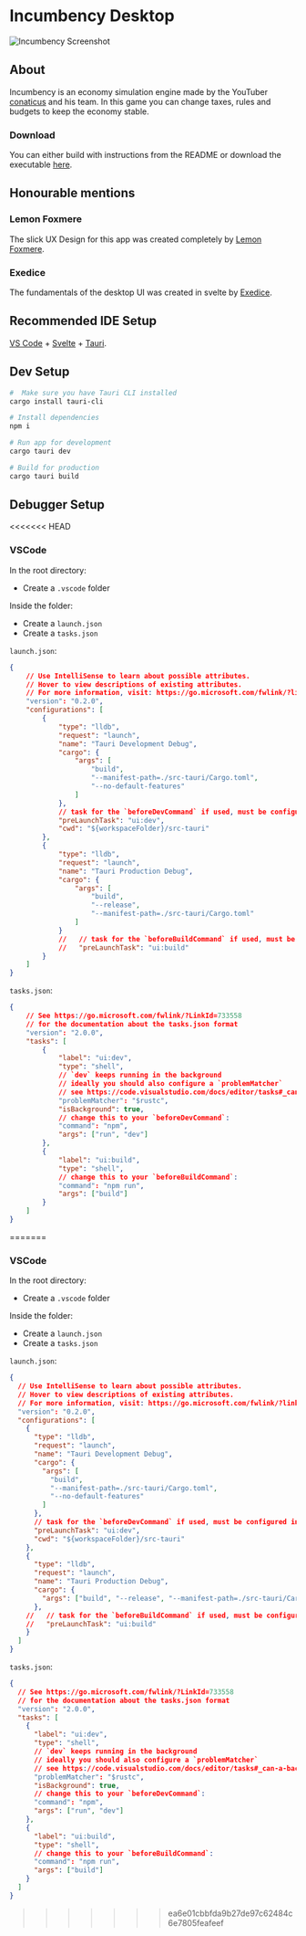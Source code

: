 # Incumbency Desktop

![Incumbency Screenshot](/screenshots/incumbency.png)

## About

Incumbency is an economy simulation engine made by the YouTuber [conaticus](https://youtube.com/@conaticus) and his team. In this game you can change taxes, rules and budgets to keep the economy stable.

### Download

You can either build with instructions from the README or download the executable [here](https://github.com/conaticusgrp/incumbency-desktop/releases).

## Honourable mentions

### Lemon Foxmere

The slick UX Design for this app was created completely by [Lemon Foxmere](https://github.com/TheLemonOrange).

### Exedice

The fundamentals of the desktop UI was created in svelte by [Exedice](https://github.com/Ex-ce-pt).

## Recommended IDE Setup

[VS Code](https://code.visualstudio.com/) + [Svelte](https://marketplace.visualstudio.com/items?itemName=svelte.svelte-vscode) + [Tauri](https://marketplace.visualstudio.com/items?itemName=tauri-apps.tauri-vscode).

## Dev Setup

```bash
#  Make sure you have Tauri CLI installed
cargo install tauri-cli

# Install dependencies
npm i

# Run app for development
cargo tauri dev

# Build for production
cargo tauri build
```

## Debugger Setup
<<<<<<< HEAD

### VSCode

In the root directory:

-   Create a `.vscode` folder

Inside the folder:

-   Create a `launch.json`
-   Create a `tasks.json`

`launch.json`:

```json
{
    // Use IntelliSense to learn about possible attributes.
    // Hover to view descriptions of existing attributes.
    // For more information, visit: https://go.microsoft.com/fwlink/?linkid=830387
    "version": "0.2.0",
    "configurations": [
        {
            "type": "lldb",
            "request": "launch",
            "name": "Tauri Development Debug",
            "cargo": {
                "args": [
                    "build",
                    "--manifest-path=./src-tauri/Cargo.toml",
                    "--no-default-features"
                ]
            },
            // task for the `beforeDevCommand` if used, must be configured in `.vscode/tasks.json`
            "preLaunchTask": "ui:dev",
            "cwd": "${workspaceFolder}/src-tauri"
        },
        {
            "type": "lldb",
            "request": "launch",
            "name": "Tauri Production Debug",
            "cargo": {
                "args": [
                    "build",
                    "--release",
                    "--manifest-path=./src-tauri/Cargo.toml"
                ]
            }
            //   // task for the `beforeBuildCommand` if used, must be configured in `.vscode/tasks.json`
            //   "preLaunchTask": "ui:build"
        }
    ]
}
```

`tasks.json`:

```json
{
    // See https://go.microsoft.com/fwlink/?LinkId=733558
    // for the documentation about the tasks.json format
    "version": "2.0.0",
    "tasks": [
        {
            "label": "ui:dev",
            "type": "shell",
            // `dev` keeps running in the background
            // ideally you should also configure a `problemMatcher`
            // see https://code.visualstudio.com/docs/editor/tasks#_can-a-background-task-be-used-as-a-prelaunchtask-in-launchjson
            "problemMatcher": "$rustc",
            "isBackground": true,
            // change this to your `beforeDevCommand`:
            "command": "npm",
            "args": ["run", "dev"]
        },
        {
            "label": "ui:build",
            "type": "shell",
            // change this to your `beforeBuildCommand`:
            "command": "npm run",
            "args": ["build"]
        }
    ]
}
```
=======
### VSCode
In the root directory:
- Create a `.vscode` folder

Inside the folder:
- Create a `launch.json`
- Create a `tasks.json`

`launch.json`:
```json
{
  // Use IntelliSense to learn about possible attributes.
  // Hover to view descriptions of existing attributes.
  // For more information, visit: https://go.microsoft.com/fwlink/?linkid=830387
  "version": "0.2.0",
  "configurations": [
    {
      "type": "lldb",
      "request": "launch",
      "name": "Tauri Development Debug",
      "cargo": {
        "args": [
          "build",
          "--manifest-path=./src-tauri/Cargo.toml",
          "--no-default-features"
        ]
      },
      // task for the `beforeDevCommand` if used, must be configured in `.vscode/tasks.json`
      "preLaunchTask": "ui:dev",
      "cwd": "${workspaceFolder}/src-tauri"
    },
    {
      "type": "lldb",
      "request": "launch",
      "name": "Tauri Production Debug",
      "cargo": {
        "args": ["build", "--release", "--manifest-path=./src-tauri/Cargo.toml"]
      },
    //   // task for the `beforeBuildCommand` if used, must be configured in `.vscode/tasks.json`
    //   "preLaunchTask": "ui:build"
    }
  ]
}
```
`tasks.json`:
```json
{
  // See https://go.microsoft.com/fwlink/?LinkId=733558
  // for the documentation about the tasks.json format
  "version": "2.0.0",
  "tasks": [
    {
      "label": "ui:dev",
      "type": "shell",
      // `dev` keeps running in the background
      // ideally you should also configure a `problemMatcher`
      // see https://code.visualstudio.com/docs/editor/tasks#_can-a-background-task-be-used-as-a-prelaunchtask-in-launchjson
      "problemMatcher": "$rustc",
      "isBackground": true,
      // change this to your `beforeDevCommand`:
      "command": "npm",
      "args": ["run", "dev"]
    },
    {
      "label": "ui:build",
      "type": "shell",
      // change this to your `beforeBuildCommand`:
      "command": "npm run",
      "args": ["build"]
    }
  ]
}
```
>>>>>>> ea6e01cbbfda9b27de97c62484c6e7805feafeef
